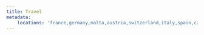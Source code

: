 ```yaml
---
title: Travel
metadata:
    locations: 'france,germany,malta,austria,switzerland,italy,spain,czech,canada,usa'
---
```


